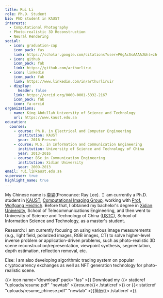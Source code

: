 ```yaml
---
title: Rui Li
role: Ph.D. Student
bio: PhD student in KAUST
interests:
  - Computational Photography
  - Photo-realistic 3D Reconstruction
  - Neural Rendering
social:
  - icon: graduation-cap
    icon_pack: fas
    link: https://scholar.google.com/citations?user=P6gAcSsAAAAJ&hl=zh-CN
  - icon: github
    icon_pack: fab
    link: https://github.com/arthurlirui
  - icon: linkedin
    icon_pack: fab
    link: https://www.linkedin.com/in/arthurlirui/
  - display:
      header: false
    link: https://orcid.org/0000-0001-5332-2167
    icon_pack: fab
    icon: fa-orcid
organizations:
  - name: King Abdullah University of Science and Technology
    url: https://www.kaust.edu.sa
education:
  courses:
    - course: Ph.D. in Electrical and Computer Engineering
      institution: KAUST
      year: 2016-Present
    - course: M.S. in Information and Communication Engineering
      institution: University of Science and Technology of China
      year: 2013-2016
    - course: BSc in Communication Engineering
      institution: Xidian University
      year: 2009-2013
email: rui.li@kaust.edu.sa
superuser: true
highlight_name: true
---
```

My Chinese name is [李睿](https://www.arthurlirui.com/post/%E4%B8%AA%E4%BA%BA%E5%92%8C%E5%AE%B6%E6%97%8F%E6%83%85%E5%86%B5/)(Pronounce: Ray Lee). Ｉ am currently a Ph.D. student in [KAUST](https://www.kaust.edu.sa), [Computational Imaging Group](https://vccimaging.org), working with [Prof. Wolfgang Heidrich](https://vccimaging.org/People/heidriw/). Before that, I obtained my bachelor's degree in [Xidian University](https://en.xidian.edu.cn/), School of Telecommunications Engineering, and then went to University of Science and Technology of China ([USTC](https://en.ustc.edu.cn/)), School of Information Science and Technology, as a master's student. 

Research: I am currently focusing on using various image measurements (e.g., light field, polarized images, RGB images, CT) to solve higher-level inverse problem or application-driven problems, such as photo-realistic 3D scene reconstruction/representation, viewpoint synthesis, segmentation, depth estimation, reflection removal, etc.

Else: I am also developing algorithmic trading system on popular cryptocurrency exchanges as well as NFT generation technology for photo-realistic scene. 

{{< icon name="download" pack="fas" >}} Download my {{< staticref "uploads/resume.pdf" "newtab" >}}resumé{{< /staticref >}} or {{< staticref "uploads/resume_chinese.pdf" "newtab" >}}简历{{< /staticref >}}.